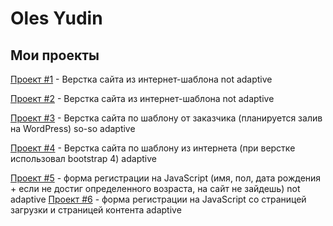 # Oles Yudin
## Мои проекты

[Проект #1](https://olesyudin.github.io/Project_1/ "My Company") - Верстка сайта из интернет-шаблона not adaptive

[Проект #2](https://olesyudin.github.io/Project_2/ "Service Page") - Верстка сайта из интернет-шаблона not adaptive

[Проект #3](https://olesyudin.github.io/Project_3/ "Sai for Germany compamy") - Верстка сайта по шаблону от заказчика (планируется залив на WordPress) so-so adaptive

[Проект #4](https://olesyudin.github.io/Project_4/ "Axit") - Верстка сайта по шаблону из интернета (при верстке использовал bootstrap 4) adaptive

[Проект #5](https://olesyudin.github.io/Project_5/ "Form Reg on JS") - форма регистрации на JavaScript (имя, пол, дата рождения + если не достиг определенного возраста, на сайт не зайдешь)  not adaptive
[Проект #6](https://olesyudin.github.io/Project_6/ "Form Reg on JS | v.2") - форма регистрации на JavaScript со страницей загрузки и страницей контента adaptive

